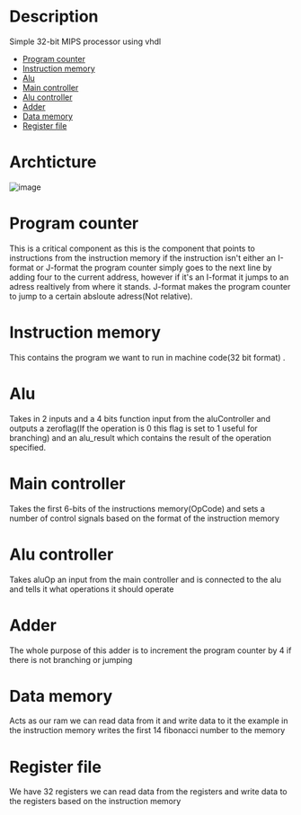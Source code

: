 # Description
Simple 32-bit MIPS processor using vhdl

- [Program counter](#program-counter)
- [Instruction memory](#instruction-memory)
- [Alu](#alu)
- [Main controller](#main-controller)
- [Alu controller](#alu-controller)
- [Adder](#adder)
- [Data memory](#data-memory)
- [Register file](#register-file)

# Archticture
![image](https://user-images.githubusercontent.com/99906646/169925272-c51d5c75-0630-4509-8841-ee7fe0379ee9.png)

# Program counter
This is a critical component as this is the component that points to instructions from the instruction memory if the instruction isn't either
an I-format or J-format the program counter simply goes to the next line by adding four to the current address, however if it's an I-format
it jumps to an adress realtively from where it stands. J-format makes the program counter to jump to a certain absloute adress(Not relative).
# Instruction memory
This contains the program we want to run in machine code(32 bit format) .
# Alu
Takes in 2 inputs and a 4 bits function input from the aluController and outputs a zeroflag(If the operation is 0 this flag is set to 1 useful for branching) and an alu_result which contains the result of the operation specified.
# Main controller
Takes the first 6-bits of the instructions memory(OpCode) and sets a number of control signals based on the format of the instruction memory
# Alu controller
Takes aluOp an input from the main controller and is connected to the alu and tells it what operations it should operate
# Adder
The whole purpose of this adder is to increment the program counter by 4 if there is not branching or jumping
# Data memory
Acts as our ram we can read data from it and write data to it the example in the instruction memory writes the first 14 fibonacci number to the memory
# Register file
We have 32 registers we can read data from the registers and write data to the registers based on the instruction memory
